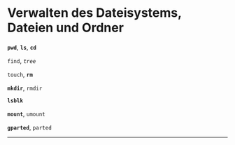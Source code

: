 # Verwalten des Dateisystems, Dateien und Ordner

**`pwd`**, **`ls`**, **`cd`**  <!--Wiederholung-->

`find`, *`tree`*

`touch`, **`rm`**

**`mkdir`**, `rmdir`

**`lsblk`**

**`mount`**, `umount`

**`gparted`**, `parted`

---
